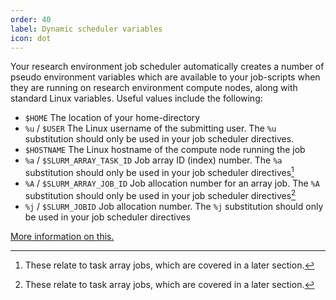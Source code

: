 ```yaml
---
order: 40
label: Dynamic scheduler variables
icon: dot
---
```



Your research environment job scheduler automatically creates a number of pseudo environment variables which are available to your job-scripts when they are running on research environment compute nodes, along with standard Linux variables. Useful values include the following:

- `$HOME` The location of your home-directory
- `%u` / `$USER` The Linux username of the submitting user. The `%u` substitution should only be used in your job scheduler directives.
- `$HOSTNAME` The Linux hostname of the compute node running the job
- `%a` / `$SLURM_ARRAY_TASK_ID` Job array ID (index) number. The `%a` substitution should only be used in your job scheduler directives[^1]
- `%A` / `$SLURM_ARRAY_JOB_ID` Job allocation number for an array job. The `%A` substitution should only be used in your job scheduler directives[^1]
- `%j` / `$SLURM_JOBID` Job allocation number. The `%j` substitution should only be used in your job scheduler directives

[More information on this.](https://slurm.schedmd.com/sbatch.html#SECTION_%3CB%3Efilename-pattern%3C/B%3E)

[^1]: These relate to task array jobs, which are covered in a later section.